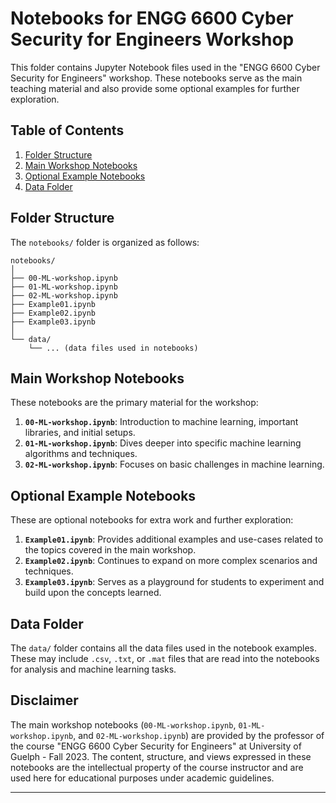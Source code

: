# Notebooks for ENGG 6600 Cyber Security for Engineers Workshop

This folder contains Jupyter Notebook files used in the "ENGG 6600 Cyber Security for Engineers" workshop. These notebooks serve as the main teaching material and also provide some optional examples for further exploration.

## Table of Contents

1. [Folder Structure](#folder-structure)
2. [Main Workshop Notebooks](#main-workshop-notebooks)
3. [Optional Example Notebooks](#optional-example-notebooks)
4. [Data Folder](#data-folder)

## Folder Structure

The `notebooks/` folder is organized as follows:

```
notebooks/
│
├── 00-ML-workshop.ipynb
├── 01-ML-workshop.ipynb
├── 02-ML-workshop.ipynb
├── Example01.ipynb
├── Example02.ipynb
├── Example03.ipynb
│
└── data/
    └── ... (data files used in notebooks)
```

## Main Workshop Notebooks

These notebooks are the primary material for the workshop:

1. **`00-ML-workshop.ipynb`**: Introduction to machine learning, important libraries, and initial setups.
2. **`01-ML-workshop.ipynb`**: Dives deeper into specific machine learning algorithms and techniques.
3. **`02-ML-workshop.ipynb`**: Focuses on basic challenges in machine learning.

## Optional Example Notebooks

These are optional notebooks for extra work and further exploration:

1. **`Example01.ipynb`**: Provides additional examples and use-cases related to the topics covered in the main workshop.
2. **`Example02.ipynb`**: Continues to expand on more complex scenarios and techniques.
3. **`Example03.ipynb`**: Serves as a playground for students to experiment and build upon the concepts learned.

## Data Folder

The `data/` folder contains all the data files used in the notebook examples. These may include `.csv`, `.txt`, or `.mat` files that are read into the notebooks for analysis and machine learning tasks.

## Disclaimer

The main workshop notebooks (`00-ML-workshop.ipynb`, `01-ML-workshop.ipynb`, and `02-ML-workshop.ipynb`) are provided by the professor of the course "ENGG 6600 Cyber Security for Engineers" at University of Guelph - Fall 2023. The content, structure, and views expressed in these notebooks are the intellectual property of the course instructor and are used here for educational purposes under academic guidelines.

---

